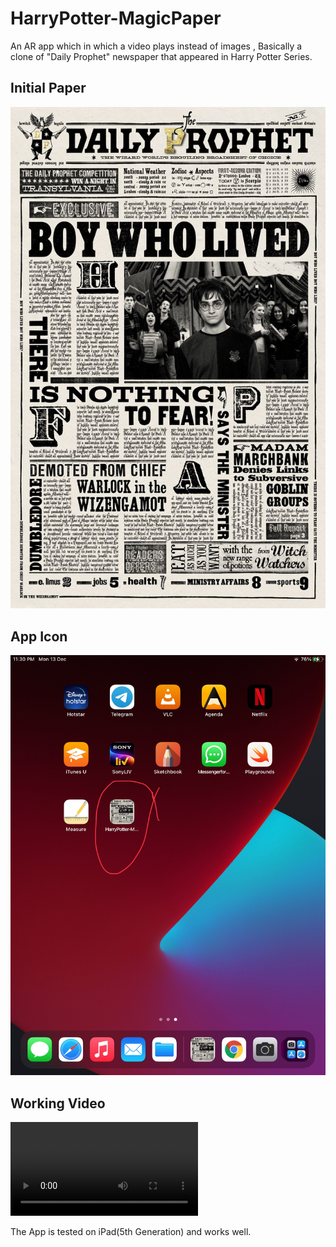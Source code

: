 # HarryPotter-MagicPaper

An AR app which in which a video plays instead of images , Basically a clone of "Daily Prophet" newspaper that appeared in Harry Potter Series.

## Initial Paper 

![paper.jpg](https://github.com/garvitchaudhary9/HarryPotter-MagicPaper/blob/main/Paper.jpg)

## App Icon

![AppIcon.jpg](https://github.com/garvitchaudhary9/HarryPotter-MagicPaper/blob/main/AppIcon.jpg)

## Working Video 

![Working Video](https://github.com/garvitchaudhary9/HarryPotter-MagicPaper/blob/main/WorkingApp.MP4)

The App is tested on iPad(5th Generation) and works well.

